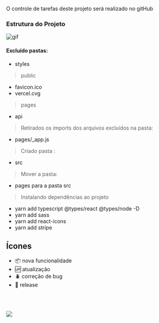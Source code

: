 O controle de tarefas deste projeto será realizado no gitHub
### Estrutura do Projeto<br />
<img src="https://media.giphy.com/media/xT8qBsOjMOcdeGJIU8/giphy.gif" alt= "gif"><br />
#### Excluído pastas: <br />
- styles 
>public
- favicon.ico
- vercel.cvg
>pages
- api

>Retirados os imports dos arquivos excluídos na pasta:
- pages/_app.js

>Criado pasta :
- src

>Mover a pasta: 
- pages para a pasta src

>Instalando dependências ao projeto <br />
- yarn add typescript @types/react @types/node -D
- yarn add sass
- yarn add react-icons
- yarn add stripe 



## Ícones

- :package: nova funcionalidade
- :up: atualização
- :beetle: correção de bug
- :checkered_flag: release 
<br />
<br />

[<img src="https://img.shields.io/badge/linkedin-%230077B5.svg?&style=for-the-badge&logo=linkedin&logoColor=white" />](https://www.linkedin.com/in/nayane-menezes-dev-eng/)